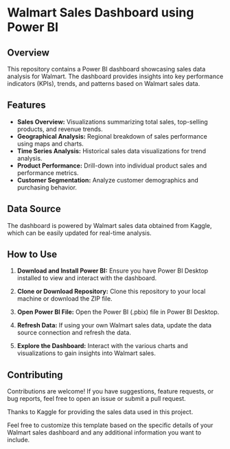 # Walmart Sales Dashboard using Power BI

## Overview

This repository contains a Power BI dashboard showcasing sales data analysis for Walmart. The dashboard provides insights into key performance indicators (KPIs), trends, and patterns based on Walmart sales data.

## Features

- **Sales Overview:** Visualizations summarizing total sales, top-selling products, and revenue trends.
- **Geographical Analysis:** Regional breakdown of sales performance using maps and charts.
- **Time Series Analysis:** Historical sales data visualizations for trend analysis.
- **Product Performance:** Drill-down into individual product sales and performance metrics.
- **Customer Segmentation:** Analyze customer demographics and purchasing behavior.

## Data Source

The dashboard is powered by Walmart sales data obtained from Kaggle, which can be easily updated for real-time analysis.

## How to Use

1. **Download and Install Power BI:** Ensure you have Power BI Desktop installed to view and interact with the dashboard.

2. **Clone or Download Repository:** Clone this repository to your local machine or download the ZIP file.

3. **Open Power BI File:** Open the Power BI (.pbix) file in Power BI Desktop.

4. **Refresh Data:** If using your own Walmart sales data, update the data source connection and refresh the data.

5. **Explore the Dashboard:** Interact with the various charts and visualizations to gain insights into Walmart sales.

## Contributing

Contributions are welcome! If you have suggestions, feature requests, or bug reports, feel free to open an issue or submit a pull request.

Thanks to Kaggle for providing the sales data used in this project.

Feel free to customize this template based on the specific details of your Walmart sales dashboard and any additional information you want to include.
